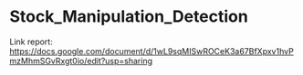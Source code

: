 # Stock_Manipulation_Detection
Link report: https://docs.google.com/document/d/1wL9sqMISwROCeK3a67BfXpxv1hvPmzMhmSGvRxgt0io/edit?usp=sharing

